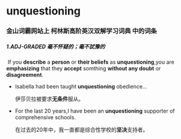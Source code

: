 # unquestioning

### 金山词霸网站上 柯林斯高阶英汉双解学习词典 中的词条

##### 1.ADJ-GRADED 毫不怀疑的；毫不犹豫的

​	If you **describe** a **person** or **their beliefs** as **unquestioning**,you are **emphasizing** that they **accept** somthing **without any doubt** or **disagreement**.

- Isabella had been taught **unquestioning** obedience...

  伊莎贝拉被要求**无条件**服从。

- For the last 20 years,I have been an **unquestioning** supporter of comprehensive schools.

  在过去的20年中，我一直都是综合性学校的**坚决**支持者。